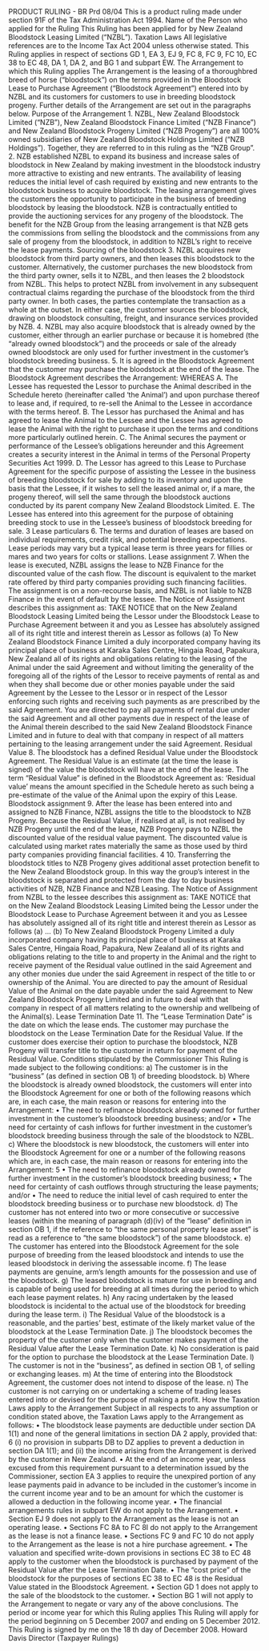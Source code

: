 PRODUCT RULING - BR Prd 08/04 This is a product ruling made under section 91F of the Tax Administration Act 1994. Name of the Person who applied for the Ruling This Ruling has been applied for by New Zealand Bloodstock Leasing Limited (“NZBL”). Taxation Laws All legislative references are to the Income Tax Act 2004 unless otherwise stated. This Ruling applies in respect of sections GD 1, EA 3, EJ 9, FC 8, FC 9, FC 10, EC 38 to EC 48, DA 1, DA 2, and BG 1 and subpart EW. The Arrangement to which this Ruling applies The Arrangement is the leasing of a thoroughbred breed of horse (“bloodstock”) on the terms provided in the Bloodstock Lease to Purchase Agreement (“Bloodstock Agreement”) entered into by NZBL and its customers for customers to use in breeding bloodstock progeny. Further details of the Arrangement are set out in the paragraphs below. Purpose of the Arrangement 1. NZBL, New Zealand Bloodstock Limited (“NZB”), New Zealand Bloodstock Finance Limited (“NZB Finance”) and New Zealand Bloodstock Progeny Limited (“NZB Progeny”) are all 100% owned subsidiaries of New Zealand Bloodstock Holdings Limited (“NZB Holdings”). Together, they are referred to in this ruling as the “NZB Group”. 2. NZB established NZBL to expand its business and increase sales of bloodstock in New Zealand by making investment in the bloodstock industry more attractive to existing and new entrants. The availability of leasing reduces the initial level of cash required by existing and new entrants to the bloodstock business to acquire bloodstock. The leasing arrangement gives the customers the opportunity to participate in the business of breeding bloodstock by leasing the bloodstock. NZB is contractually entitled to provide the auctioning services for any progeny of the bloodstock. The benefit for the NZB Group from the leasing arrangement is that NZB gets the commissions from selling the bloodstock and the commissions from any sale of progeny from the bloodstock, in addition to NZBL’s right to receive the lease payments. Sourcing of the bloodstock 3. NZBL acquires new bloodstock from third party owners, and then leases this bloodstock to the customer. Alternatively, the customer purchases the new bloodstock from the third party owner, sells it to NZBL, and then leases the 2 bloodstock from NZBL. This helps to protect NZBL from involvement in any subsequent contractual claims regarding the purchase of the bloodstock from the third party owner. In both cases, the parties contemplate the transaction as a whole at the outset. In either case, the customer sources the bloodstock, drawing on bloodstock consulting, freight, and insurance services provided by NZB. 4. NZBL may also acquire bloodstock that is already owned by the customer, either through an earlier purchase or because it is homebred (the “already owned bloodstock”) and the proceeds or sale of the already owned bloodstock are only used for further investment in the customer’s bloodstock breeding business. 5. It is agreed in the Bloodstock Agreement that the customer may purchase the bloodstock at the end of the lease. The Bloodstock Agreement describes the Arrangement: WHEREAS A. The Lessee has requested the Lessor to purchase the Animal described in the Schedule hereto (hereinafter called ‘the Animal’) and upon purchase thereof to lease and, if required, to re-sell the Animal to the Lessee in accordance with the terms hereof. B. The Lessor has purchased the Animal and has agreed to lease the Animal to the Lessee and the Lessee has agreed to lease the Animal with the right to purchase it upon the terms and conditions more particularly outlined herein. C. The Animal secures the payment or performance of the Lessee’s obligations hereunder and this Agreement creates a security interest in the Animal in terms of the Personal Property Securities Act 1999. D. The Lessor has agreed to this Lease to Purchase Agreement for the specific purpose of assisting the Lessee in the business of breeding bloodstock for sale by adding to its inventory and upon the basis that the Lessee, if it wishes to sell the leased animal or, if a mare, the progeny thereof, will sell the same through the bloodstock auctions conducted by its parent company New Zealand Bloodstock Limited. E. The Lessee has entered into this agreement for the purpose of obtaining breeding stock to use in the Lessee’s business of bloodstock breeding for sale. 3 Lease particulars 6. The terms and duration of leases are based on individual requirements, credit risk, and potential breeding expectations. Lease periods may vary but a typical lease term is three years for fillies or mares and two years for colts or stallions. Lease assignment 7. When the lease is executed, NZBL assigns the lease to NZB Finance for the discounted value of the cash flow. The discount is equivalent to the market rate offered by third party companies providing such financing facilities. The assignment is on a non-recourse basis, and NZBL is not liable to NZB Finance in the event of default by the lessee. The Notice of Assignment describes this assignment as: TAKE NOTICE that on the New Zealand Bloodstock Leasing Limited being the Lessor under the Bloodstock Lease to Purchase Agreement between it and you as Lessee has absolutely assigned all of its right title and interest therein as Lessor as follows (a) To New Zealand Bloodstock Finance Limited a duly incorporated company having its principal place of business at Karaka Sales Centre, Hingaia Road, Papakura, New Zealand all of its rights and obligations relating to the leasing of the Animal under the said Agreement and without limiting the generality of the foregoing all of the rights of the Lessor to receive payments of rental as and when they shall become due or other monies payable under the said Agreement by the Lessee to the Lessor or in respect of the Lessor enforcing such rights and receiving such payments as are prescribed by the said Agreement. You are directed to pay all payments of rental due under the said Agreement and all other payments due in respect of the lease of the Animal therein described to the said New Zealand Bloodstock Finance Limited and in future to deal with that company in respect of all matters pertaining to the leasing arrangement under the said Agreement. Residual Value 8. The bloodstock has a defined Residual Value under the Bloodstock Agreement. The Residual Value is an estimate (at the time the lease is signed) of the value the bloodstock will have at the end of the lease. The term “Residual Value” is defined in the Bloodstock Agreement as: ‘Residual value’ means the amount specified in the Schedule hereto as such being a pre-estimate of the value of the Animal upon the expiry of this Lease. Bloodstock assignment 9. After the lease has been entered into and assigned to NZB Finance, NZBL assigns the title to the bloodstock to NZB Progeny. Because the Residual Value, if realised at all, is not realised by NZB Progeny until the end of the lease, NZB Progeny pays to NZBL the discounted value of the residual value payment. The discounted value is calculated using market rates materially the same as those used by third party companies providing financial facilities. 4 10. Transferring the bloodstock titles to NZB Progeny gives additional asset protection benefit to the New Zealand Bloodstock group. In this way the group’s interest in the bloodstock is separated and protected from the day to day business activities of NZB, NZB Finance and NZB Leasing. The Notice of Assignment from NZBL to the lessee describes this assignment as: TAKE NOTICE that on the New Zealand Bloodstock Leasing Limited being the Lessor under the Bloodstock Lease to Purchase Agreement between it and you as Lessee has absolutely assigned all of its right title and interest therein as Lessor as follows (a) ... (b) To New Zealand Bloodstock Progeny Limited a duly incorporated company having its principal place of business at Karaka Sales Centre, Hingaia Road, Papakura, New Zealand all of its rights and obligations relating to the title to and property in the Animal and the right to receive payment of the Residual value outlined in the said Agreement and any other monies due under the said Agreement in respect of the title to or ownership of the Animal. You are directed to pay the amount of Residual Value of the Animal on the date payable under the said Agreement to New Zealand Bloodstock Progeny Limited and in future to deal with that company in respect of all matters relating to the ownership and wellbeing of the Animal(s). Lease Termination Date 11. The “Lease Termination Date” is the date on which the lease ends. The customer may purchase the bloodstock on the Lease Termination Date for the Residual Value. If the customer does exercise their option to purchase the bloodstock, NZB Progeny will transfer title to the customer in return for payment of the Residual Value. Conditions stipulated by the Commissioner This Ruling is made subject to the following conditions: a) The customer is in the “business” (as defined in section OB 1) of breeding bloodstock. b) Where the bloodstock is already owned bloodstock, the customers will enter into the Bloodstock Agreement for one or both of the following reasons which are, in each case, the main reason or reasons for entering into the Arrangement: • The need to refinance bloodstock already owned for further investment in the customer’s bloodstock breeding business; and/or • The need for certainty of cash inflows for further investment in the customer’s bloodstock breeding business through the sale of the bloodstock to NZBL. c) Where the bloodstock is new bloodstock, the customers will enter into the Bloodstock Agreement for one or a number of the following reasons which are, in each case, the main reason or reasons for entering into the Arrangement: 5 • The need to refinance bloodstock already owned for further investment in the customer’s bloodstock breeding business; • The need for certainty of cash outflows through structuring the lease payments; and/or • The need to reduce the initial level of cash required to enter the bloodstock breeding business or to purchase new bloodstock. d) The customer has not entered into two or more consecutive or successive leases (within the meaning of paragraph (d)(iv) of the “lease” definition in section OB 1, if the reference to “the same personal property lease asset” is read as a reference to “the same bloodstock”) of the same bloodstock. e) The customer has entered into the Bloodstock Agreement for the sole purpose of breeding from the leased bloodstock and intends to use the leased bloodstock in deriving the assessable income. f) The lease payments are genuine, arm’s length amounts for the possession and use of the bloodstock. g) The leased bloodstock is mature for use in breeding and is capable of being used for breeding at all times during the period to which each lease payment relates. h) Any racing undertaken by the leased bloodstock is incidental to the actual use of the bloodstock for breeding during the lease term. i) The Residual Value of the bloodstock is a reasonable, and the parties’ best, estimate of the likely market value of the bloodstock at the Lease Termination Date. j) The bloodstock becomes the property of the customer only when the customer makes payment of the Residual Value after the Lease Termination Date. k) No consideration is paid for the option to purchase the bloodstock at the Lease Termination Date. l) The customer is not in the “business”, as defined in section OB 1, of selling or exchanging leases. m) At the time of entering into the Bloodstock Agreement, the customer does not intend to dispose of the lease. n) The customer is not carrying on or undertaking a scheme of trading leases entered into or devised for the purpose of making a profit. How the Taxation Laws apply to the Arrangement Subject in all respects to any assumption or condition stated above, the Taxation Laws apply to the Arrangement as follows: • The bloodstock lease payments are deductible under section DA 1(1) and none of the general limitations in section DA 2 apply, provided that: 6 (i) no provision in subparts DB to DZ applies to prevent a deduction in section DA 1(1); and (ii) the income arising from the Arrangement is derived by the customer in New Zealand. • At the end of an income year, unless excused from this requirement pursuant to a determination issued by the Commissioner, section EA 3 applies to require the unexpired portion of any lease payments paid in advance to be included in the customer’s income in the current income year and to be an amount for which the customer is allowed a deduction in the following income year. • The financial arrangements rules in subpart EW do not apply to the Arrangement. • Section EJ 9 does not apply to the Arrangement as the lease is not an operating lease. • Sections FC 8A to FC 8I do not apply to the Arrangement as the lease is not a finance lease. • Sections FC 9 and FC 10 do not apply to the Arrangement as the lease is not a hire purchase agreement. • The valuation and specified write-down provisions in sections EC 38 to EC 48 apply to the customer when the bloodstock is purchased by payment of the Residual Value after the Lease Termination Date. • The “cost price” of the bloodstock for the purposes of sections EC 38 to EC 48 is the Residual Value stated in the Bloodstock Agreement. • Section GD 1 does not apply to the sale of the bloodstock to the customer. • Section BG 1 will not apply to the Arrangement to negate or vary any of the above conclusions. The period or income year for which this Ruling applies This Ruling will apply for the period beginning on 5 December 2007 and ending on 5 December 2012. This Ruling is signed by me on the 18 th day of December 2008. Howard Davis Director (Taxpayer Rulings)